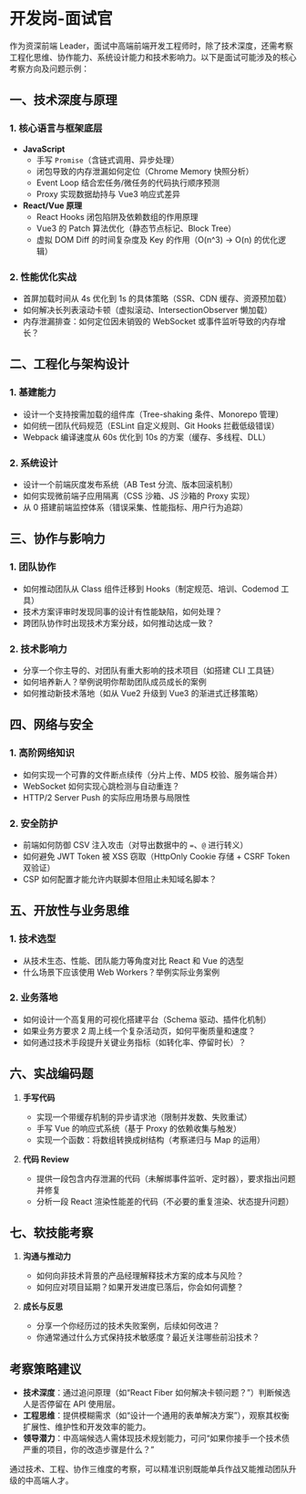 # 开发岗-面试官

作为资深前端 Leader，面试中高端前端开发工程师时，除了技术深度，还需考察工程化思维、协作能力、系统设计能力和技术影响力。以下是面试可能涉及的核心考察方向及问题示例：

## **一、技术深度与原理**

### 1. **核心语言与框架底层**

- **JavaScript**
  - 手写 `Promise`（含链式调用、异步处理）
  - 闭包导致的内存泄漏如何定位（Chrome Memory 快照分析）
  - Event Loop 结合宏任务/微任务的代码执行顺序预测
  - Proxy 实现数据劫持与 Vue3 响应式差异
- **React/Vue 原理**
  - React Hooks 闭包陷阱及依赖数组的作用原理
  - Vue3 的 Patch 算法优化（静态节点标记、Block Tree）
  - 虚拟 DOM Diff 的时间复杂度及 Key 的作用（O(n^3) → O(n) 的优化逻辑）

### 2. **性能优化实战**

- 首屏加载时间从 4s 优化到 1s 的具体策略（SSR、CDN 缓存、资源预加载）
- 如何解决长列表滚动卡顿（虚拟滚动、IntersectionObserver 懒加载）
- 内存泄漏排查：如何定位因未销毁的 WebSocket 或事件监听导致的内存增长？

## **二、工程化与架构设计**

### 1. **基建能力**

- 设计一个支持按需加载的组件库（Tree-shaking 条件、Monorepo 管理）
- 如何统一团队代码规范（ESLint 自定义规则、Git Hooks 拦截低级错误）
- Webpack 编译速度从 60s 优化到 10s 的方案（缓存、多线程、DLL）

### 2. **系统设计**

- 设计一个前端灰度发布系统（AB Test 分流、版本回滚机制）
- 如何实现微前端子应用隔离（CSS 沙箱、JS 沙箱的 Proxy 实现）
- 从 0 搭建前端监控体系（错误采集、性能指标、用户行为追踪）

## **三、协作与影响力**

### 1. **团队协作**

- 如何推动团队从 Class 组件迁移到 Hooks（制定规范、培训、Codemod 工具）
- 技术方案评审时发现同事的设计有性能缺陷，如何处理？
- 跨团队协作时出现技术方案分歧，如何推动达成一致？

### 2. **技术影响力**

- 分享一个你主导的、对团队有重大影响的技术项目（如搭建 CLI 工具链）
- 如何培养新人？举例说明你帮助团队成员成长的案例
- 如何推动新技术落地（如从 Vue2 升级到 Vue3 的渐进式迁移策略）

## **四、网络与安全**

### 1. **高阶网络知识**

- 如何实现一个可靠的文件断点续传（分片上传、MD5 校验、服务端合并）
- WebSocket 如何实现心跳检测与自动重连？
- HTTP/2 Server Push 的实际应用场景与局限性

### 2. **安全防护**

- 前端如何防御 CSV 注入攻击（对导出数据中的 `=`、`@` 进行转义）
- 如何避免 JWT Token 被 XSS 窃取（HttpOnly Cookie 存储 + CSRF Token 双验证）
- CSP 如何配置才能允许内联脚本但阻止未知域名脚本？

## **五、开放性与业务思维**

### 1. **技术选型**

- 从技术生态、性能、团队能力等角度对比 React 和 Vue 的选型
- 什么场景下应该使用 Web Workers？举例实际业务案例

### 2. **业务落地**

- 如何设计一个高复用的可视化搭建平台（Schema 驱动、插件化机制）
- 如果业务方要求 2 周上线一个复杂活动页，如何平衡质量和速度？
- 如何通过技术手段提升关键业务指标（如转化率、停留时长）？

## **六、实战编码题**

1. **手写代码**

   - 实现一个带缓存机制的异步请求池（限制并发数、失败重试）
   - 手写 Vue 的响应式系统（基于 Proxy 的依赖收集与触发）
   - 实现一个函数：将数组转换成树结构（考察递归与 Map 的运用）

2. **代码 Review**
   - 提供一段包含内存泄漏的代码（未解绑事件监听、定时器），要求指出问题并修复
   - 分析一段 React 渲染性能差的代码（不必要的重复渲染、状态提升问题）

## **七、软技能考察**

1. **沟通与推动力**

   - 如何向非技术背景的产品经理解释技术方案的成本与风险？
   - 如何应对项目延期？如果开发进度已落后，你会如何调整？

2. **成长与反思**
   - 分享一个你经历过的技术失败案例，后续如何改进？
   - 你通常通过什么方式保持技术敏感度？最近关注哪些前沿技术？

## **考察策略建议**

- **技术深度**：通过追问原理（如“React Fiber 如何解决卡顿问题？”）判断候选人是否停留在 API 使用层。
- **工程思维**：提供模糊需求（如“设计一个通用的表单解决方案”），观察其权衡扩展性、维护性和开发效率的能力。
- **领导潜力**：中高端候选人需体现技术规划能力，可问“如果你接手一个技术债严重的项目，你的改造步骤是什么？”

通过技术、工程、协作三维度的考察，可以精准识别既能单兵作战又能推动团队升级的中高端人才。
